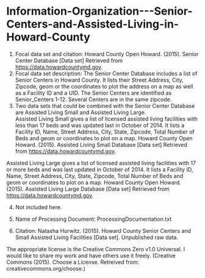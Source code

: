 # Information-Organization---Senior-Centers-and-Assisted-Living-in-Howard-County
1. Focal data set and citation: 
Howard County Open Howard. (2015). Senior Center Database [Data set] Retrieved from https://data.howardcountymd.gov.
2. Focal data set description: The Senior Center Database includes a list of Senior Centers in Howard County.  It lists their Street Address, City, Zipcode, geom or the coordinates to plot the address on a map as well as a Facility ID and a UID. The Senior Centers are identified as Senior_Centers 1-12. Several Centers are in the same zipcode.
3. Two data sets that could be combined with the Senior Center Database are Assisted Living Small and Assisted Living Large.  
Assisted Living Small gives a list of licensed assisted living facilities with less than 17 beds and was updated last in October of 2014. It lists a Facility ID, Name, Street Address, City, State, Zipcode, Total Number of Beds and geom or coordinates to plot on a map.
Howard County Open Howard. (2015). Assisted Living Small Database [Data set] Retrieved from https://data.howardcountymd.gov. 

Assisted Living Large gives a list of licensed assisted living facilities with 17 or more beds and was last updated in October of 2014.  It lists a Facility ID, Name, Street Address, City, State, Zipcode, Total Number of Beds and geom or coordinates to plot on a map.
Howard County Open Howard. (2015). Assisted Living Large Database [Data set] Retrieved from https://data.howardcountymd.gov. 

4. Not included here.

5. Name of Processing Document: ProcessingDocumentation.txt

6. Citation: 
Natasha Hurwitz. (2015). Howard County Senior Centers and Small Assisted Living Facilities [Data set]. Unpublished raw data.

The appropriate license is the Creative Commons Zero v1.0 Universal.   I would like to share my work and have others use it freely. (Creative Commons (2015). Choose a License. Retreived from: creativecommons.org/choose.)

